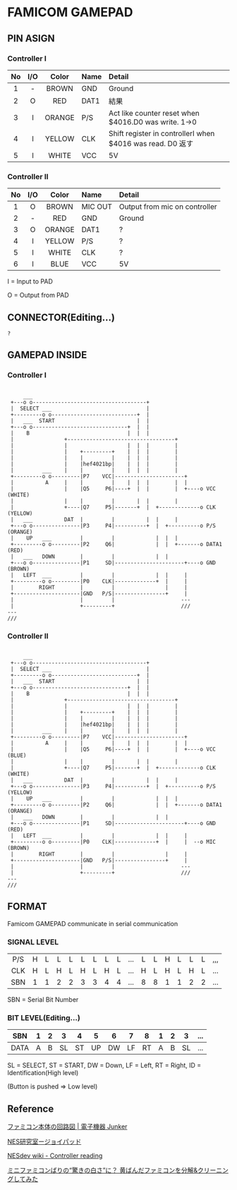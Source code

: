 # FAMICOM GAMEPAD
## PIN ASIGN

### Controller I
|No|I/O|Color| Name   | Detail   |
|:-:|:-:|:-:|:-|:-|
| 1| - |BROWN | GND | Ground |
| 2| O |RED   | DAT1| 結果 |
| 3| I |ORANGE| P/S | Act like counter reset when $4016.D0 was write. 1->0|
| 4| I |YELLOW| CLK | Shift register in controllerI when $4016 was read. D0  返す|
| 5| I |WHITE | VCC | 5V |

### Controller II
|No|I/O|Color| Name   | Detail   |
|:-:|:-:|:-:|:-|:-|
| 1| O |BROWN | MIC OUT| Output from mic on controller|
| 2| - |RED   | GND    | Ground |
| 3| O |ORANGE| DAT1   | ? |
| 4| I |YELLOW| P/S    | ? |
| 5| I |WHITE | CLK    | ? |
| 6| I |BLUE  | VCC    | 5V |

 I = Input to PAD
 
 O = Output from PAD
 
## CONNECTOR(Editing...)

```
?
```
## GAMEPAD INSIDE
 
### Controller I
```

     ___
 +---o o------------------------------------+
 |  SELECT ___                              |
 +---------o o---------------------------+  |
 |   ___  START                          |  |
 +---o o------------------------------+  |  |
 |    B                               |  |  |
 |                +----------------------------------+
 |                |                   |  |  |        |
 |                |    +---------+    |  |  |        |
 |                |    |         |    |  |  |        |
 |                |    |hef4021bp|    |  |  |        |
 |         ___    |    |         |    |  |  |        |
 +---------o o---------|P7    VCC|----------------------+
 |          A     |    |         |    |  |  |        |  |
 |                |    |Q5     P6|----+  |  |        |  +----o VCC (WHITE)
 |                |    |         |       |  |        |
 |                +----|Q7     P5|-------+  |  +-------------o CLK (YELLOW)
 |   ___          DAT  |         |          |  |     |
 +---o o---------------|P3     P4|----------+  |  +----------o P/S (ORANGE)                                                                                                                                     
 |    UP   ___         |         |             |  |  |
 +---------o o---------|P2     Q6|             |  |  +-------o DATA1 (RED)
 |   ___   DOWN        |         |             |  |
 +---o o---------------|P1     SD|----------------------+----o GND (BROWN)
 |   LEFT  ___         |         |             |  |     |
 +---------o o---------|P0    CLK|-------------+  |     |
 |        RIGHT        |         |                |     |
 +---------------------|GND   P/S|----------------+     |
 |                     |         |                     ---
 |                     +---------+                     ///
---
///

```

### Controller II
```

     ___
 +---o o------------------------------------+
 |  SELECT ___                              |
 +---------o o---------------------------+  |
 |   ___  START                          |  |
 +---o o------------------------------+  |  |
 |    B                               |  |  |
 |                +----------------------------------+
 |                |                   |  |  |        |
 |                |    +---------+    |  |  |        |
 |                |    |         |    |  |  |        |
 |                |    |hef4021bp|    |  |  |        |
 |         ___    |    |         |    |  |  |        |
 +---------o o---------|P7    VCC|----------------------+
 |          A     |    |         |    |  |  |        |  |
 |                |    |Q5     P6|----+  |  |        |  +----o VCC (BLUE)
 |                |    |         |       |  |        |
 |                +----|Q7     P5|-------+  |  +-------------o CLK (WHITE)
 |   ___          DAT  |         |          |  |     |
 +---o o---------------|P3     P4|----------+  |  +----------o P/S (YELLOW)                                                                                                                                     
 |    UP   ___         |         |             |  |  |
 +---------o o---------|P2     Q6|             |  |  +-------o DATA1 (ORANGE)
 |   ___   DOWN        |         |             |  |
 +---o o---------------|P1     SD|----------------------+----o GND (RED)
 |   LEFT  ___         |         |             |  |     |
 +---------o o---------|P0    CLK|-------------+  |     |  --o MIC (BROWN)
 |        RIGHT        |         |                |     |
 +---------------------|GND   P/S|----------------+     |
 |                     |         |                     ---
 |                     +---------+                     ///
---
///

```

## FORMAT

Famicom GAMEPAD communicate in serial communication

### SIGNAL LEVEL

|   |   |   |   |   |   |   |   |   |   |   |   |   |   |   |   |   |
|:-:|:-:|:-:|:-:|:-:|:-:|:-:|:-:|:-:|:-:|:-:|:-:|:-:|:-:|:-:|:-:|:-:|
|P/S|  H|  L|  L|  L|  L|  L|  L|  L|...|  L|  L|  H|  L|  L|  L|,,,|
|CLK|  H|  L|  H|  L|  H|  L|  H|  L|...|  H|  L|  H|  L|  H|  L|...|
|SBN|  1|  1|  2|  2|  3|  3|  4|  4|...|  8|  8|  1|  1|  2|  2|...|

SBN = Serial Bit Number

### BIT LEVEL(Editing...)

|SBN |  1|  2|  3|  4|  5|  6|  7|  8|  1|  2|  3|...|
|:-: |:-:|:-:|:-:|:-:|:-:|:-:|:-:|:-:|:-:|:-:|:-:|:-:|
|DATA|  A|  B| SL| ST| UP| DW| LF| RT|  A|  B| SL|...|

SL = SELECT, ST = START, DW = Down, LF = Left, RT = Right, ID = Identification(High level)

(Button is pushed => Low level)

## Reference

[ファミコン本体の回路図 | 電子機器 Junker](https://green.ap.teacup.com/junker/116.html)

[NES研究室ージョイパッド](http://hp.vector.co.jp/authors/VA042397/nes/joypad.html)

[NESdev wiki - Controller reading](https://wiki.nesdev.com/w/index.php/Controller_reading)

[ミニファミコンばりの“驚きの白さ”に？ 黄ばんだファミコンを分解&クリーニングしてみた](https://www.google.com/amp/s/kakakumag.com/amp/game/%3fid=9564)
